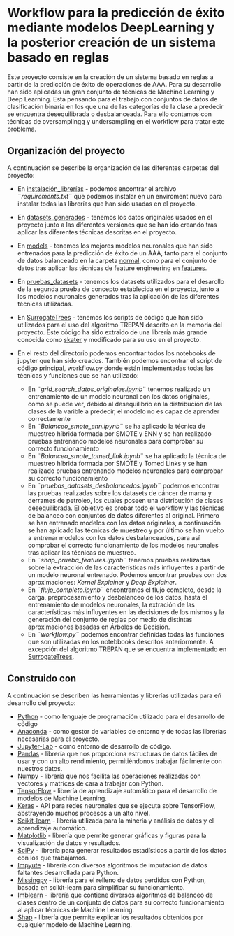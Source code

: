 # Workflow para la predicción de éxito mediante modelos DeepLearning y la posterior creación de un sistema basado en reglas

Este proyecto consiste en la creación de un sistema basado en reglas a partir de la predicción de éxito de operaciones de AAA. Para su desarrollo han sido aplicadas un gran conjunto de técnicas de Machine Learning y Deep Learning. Está pensando para el trabajo con conjuntos de datos de clasificación binaria en los que una de las categorías de la clase a predecir se encuentra desequilibrada o desbalanceada. Para ello contamos con técnicas de oversamplingg y undersampling en el workflow para tratar este problema.


## Organización del proyecto

A continuación se describe la organización de las diferentes carpetas del proyecto:

- En [instalación_librerías](/instalación_librerías) - podemos encontrar el archivo ¨*requirements.txt*¨ que podemos instalar en un enviroment nuevo para instalar todas las librerías que han sido usadas en el proyecto.

- En [datasets_generados](/datasets_generados) - tenemos los datos originales usados en el proyecto junto a las diferentes versiones que se han ido creando tras aplicar las diferentes técnicas descritas en el proyecto.

- En [models](/models) - tenemos los mejores modelos neuronales que han sido entrenados para la predicción de éxito de un AAA, tanto para el conjunto de datos balanceado en la carpeta [normal](/models/normal), como para el conjunto de datos tras aplicar las técnicas de feature engineering en [features](/models/features).

- En [pruebas_datasets](/pruebas_datasets) - tenemos los datasets utilizados para el desarollo de la segunda prueba de concepto establecida en el proyecto, junto a los modelos neuronales generados tras la aplicación de las diferentes técnicas utilizadas.

- En [SurrogateTrees](/SurrogateTrees) - tenemos los scripts de código que han sido utilizados para el uso del algoritmo TREPAN descrito en la memoria del proyecto. Este código ha sido extraido de una librería más grande conocida como [skater](https://github.com/oracle/Skater) y modificado para su uso en el proyecto.

- En el resto del directorio podemos encontrar todos los notebooks de jupyter que han sido creados. También podemos encontrar el script de código principal, workflow.py donde están implementadas todas las técnicas y funciones que se han utilizado:

  - En ¨*grid_search_datos_originales.ipynb*¨ tenemos realizado un entrenamiento de un modelo neuronal con los datos originales, como se puede ver, debido al desequilibrio en la distribución de las clases de la varible a predecir, el modelo no es capaz de aprender correctamente
  - En ¨*Balanceo_smote_enn.ipynb*¨ se ha aplicado la técnica de muestreo híbrida formada por SMOTE y ENN y se han realizado pruebas entrenando modelos neuronales para comprobar su correcto funcionamiento
  - En ¨*Balanceo_smote_tomed_link.ipynb*¨ se ha aplicado la técnica de muestreo híbrida formada por SMOTE y Tomed Links y se han realizado pruebas entrenando modelos neuronales para comprobar su correcto funcionamiento
  - En ¨*pruebas_datasets_desbalancedos.ipynb*¨ podemos encontrar las pruebas realizadas sobre los datasets de cáncer de mama y derrames de petroleo, los cuales poseen una distribución de clases desequilibrada. El objetivo es probar todo el workflow y las técnicas de balanceo con conjuntos de datos diferentes al original. Primero se han entrenado modelos con los datos originales, a continuación se han aplicado las técnicas de muestreo y por último se han vuelto a entrenar modelos con los datos desbalanceados, para así comprobar el correcto funcionamiento de los modelos neuronales tras aplicar las técnicas de muestreo.
  - En ¨*shap_prueba_features.ipynb*¨ tenemos pruebas realizadas sobre la extracción de las características más influyentes a partir de un modelo neuronal entrenado. Podemos encontrar pruebas con dos aproximaciones: *Kernel Explainer* y *Deep Explainer*.
  - En ¨*flujo_completo.ipynb*¨ encontramos el flujo completo, desde la carga, preprocesamiento y desbalanceo de los datos, hasta el entrenamiento de modelos neuronales, la extración de las características más influyentes en las decisiones de los mismos y la generación del conjunto de reglas por medio de distintas aproximaciones basadas en Árboles de Decisión.
  - En ¨*workflow.py*¨ podemos encontrar definidas todas las funciones que son utilizadas en los notebbooks descritos anteriormente. A excepción del algoritmo TREPAN que se encuentra implementado en [SurrogateTrees](/SurrogateTrees).

## Construido con

A continuación se describen las herramientas y librerías utilizadas para eñ desarrollo del proyecto:

* [Python](https://www.python.org/) - como lenguaje de programación utilizado para el desarrollo de código
* [Anaconda](https://www.anaconda.com/) - como gestor de variables de entorno y de todas las librerías necesarias para el proyecto.
* [Jupyter-Lab](https://www.anaconda.com/) - como entorno de desarrollo de código.
* [Pandas](https://pandas.pydata.org/) - librería que nos proporciona estructuras de datos fáciles de usar y con un alto rendimiento, permitiéndonos trabajar fácilmente con nuestros datos.
* [Numpy](https://numpy.org/) - librería que nos facilita las operaciones realizadas con vectores y matrices de cara a trabajar con Python.
* [TensorFlow](https://www.tensorflow.org/) - librería de aprendizaje automático para el desarrollo de modelos de Machine Learning.
* [Keras](https://keras.io/) - API para redes neuronales que se ejecuta sobre TensorFlow, abstrayendo muchos procesos a un alto nivel. 
* [Scikit-learn](https://scikit-learn.org/stable/) - librería utilizada para la minería y análisis de datos y el aprendizaje automático. 
* [Matplotlib](https://matplotlib.org/) - librería que permite generar gráficas y figuras para la visualización de datos y resultados. 
* [SciPy](https://planet.scipy.org/) - librería para generar resultados estadísticos a partir de los datos con los que trabajamos.
* [Impyute](https://impyute.readthedocs.io/en/master/) - librería con diversos algoritmos de imputación de datos faltantes desarrollada para Python.
* [Missingpy](https://pypi.org/project/missingpy/) - librería para el relleno de datos perdidos con Python, basada en scikit-learn para simplificar su funcionamiento.
* [Imblearn](https://imbalanced-learn.readthedocs.io/en/stable/api.html) - librería que contiene diversos algoritmos de balanceo de clases dentro de un conjunto de datos para su correcto funcionamiento al aplicar técnicas de Machine Learning.
* [Shap](https://shap.readthedocs.io/en/latest/) - librería que permite explicar los resultados obtenidos por cualquier modelo de Machine Learning.
